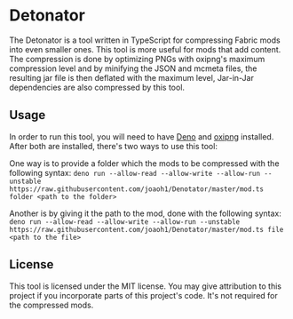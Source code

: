 # Detonator

The Detonator is a tool written in TypeScript for compressing Fabric mods into even smaller ones. This tool is more useful for mods that add content. The compression is done by optimizing PNGs with oxipng's maximum compression level and by minifying the JSON and mcmeta files, the resulting jar file is then deflated with the maximum level, Jar-in-Jar dependencies are also compressed by this tool.

## Usage

In order to run this tool, you will need to have [Deno](https://deno.land/) and [oxipng](https://github.com/shssoichiro/oxipng) installed. After both are installed, there's two ways to use this tool:

One way is to provide a folder which the mods to be compressed with the following syntax:
`deno run --allow-read --allow-write --allow-run --unstable https://raw.githubusercontent.com/joaoh1/Denotator/master/mod.ts folder <path to the folder>`

Another is by giving it the path to the mod, done with the following syntax:
`deno run --allow-read --allow-write --allow-run --unstable https://raw.githubusercontent.com/joaoh1/Denotator/master/mod.ts file <path to the file>`

## License

This tool is licensed under the MIT license. You may give attribution to this project if you incorporate parts of this project's code. It's not required for the compressed mods.